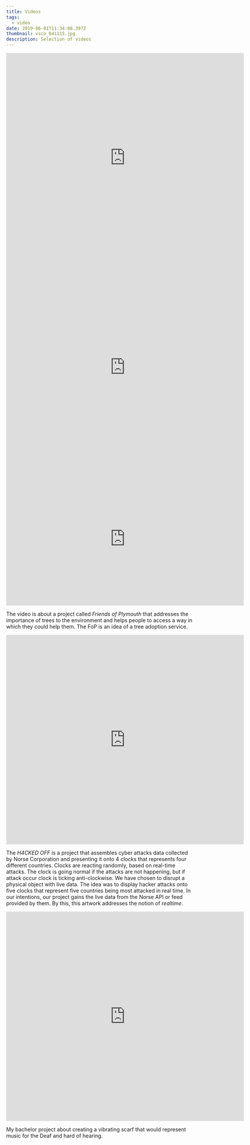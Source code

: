 ```yaml
---
title: Videos
tags:
  - video
date: 2019-06-01T11:34:08.397Z
thumbnail: vsco_041115.jpg
description: Selection of videos
---
```

<iframe src="https://player.vimeo.com/video/451550207" width="640" height="564" frameborder="0" allow="autoplay; fullscreen" allowfullscreen></iframe>

<iframe src="https://player.vimeo.com/video/451544701" width="640" height="564" frameborder="0" allow="autoplay; fullscreen" allowfullscreen></iframe>

<iframe src="https://player.vimeo.com/video/160256412" width="640" height="360" frameborder="0" allow="autoplay; fullscreen" allowfullscreen></iframe>

The video is about a project called *Friends of Plymouth* that addresses the importance of trees to the environment and helps people to access a way in which they could help them. The FoP is an idea of a tree adoption service. 

<iframe src="https://player.vimeo.com/video/195843661" width="640" height="564" frameborder="0" allow="autoplay; fullscreen" allowfullscreen></iframe>

The *H4CKED OFF* is a project that assembles cyber attacks data collected by Norse Corporation and presenting it onto 4 clocks that represents four different countries. Clocks are reacting randomly, based on real-time attacks. The clock is going normal if the attacks are not happening, but if attack occur clock is ticking anti-clockwise. We have chosen to disrupt a physical object with live data. The idea was to display hacker attacks onto five clocks that represent five countries being most attacked in real time. In our intentions, our project gains the live data from the Norse API or feed provided by them. By this, this artwork addresses the notion of *realtime*. 

<iframe src="https://player.vimeo.com/video/220961633" width="640" height="564" frameborder="0" allow="autoplay; fullscreen" allowfullscreen></iframe>

My bachelor project about creating a vibrating scarf that would represent music for the Deaf and hard of hearing.